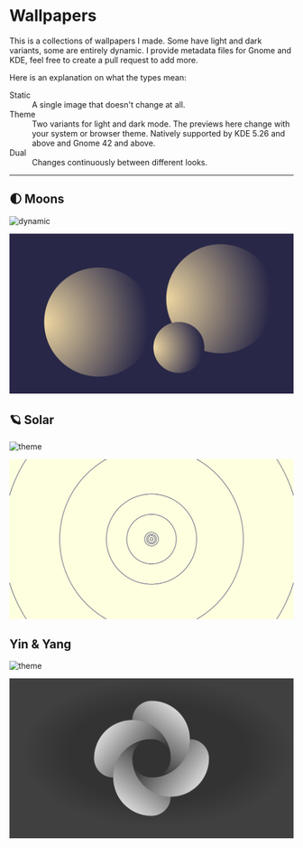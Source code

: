 # Wallpapers

This is a collections of wallpapers I made. Some have light and dark variants, some are entirely dynamic.
I provide metadata files for Gnome and KDE, feel free to create a pull request to add more.

Here is an explanation on what the types mean:

<dl>
    <dt>Static
        <dd>A single image that doesn't change at all.</dd>
    </dt>
    <dt>Theme
        <dd>Two variants for light and dark mode. The previews here change with your system or browser theme. Natively supported by KDE 5.26 and above and Gnome 42 and above.</dd>
    </dt>
    <dt>Dual
        <dd>Changes continuously between different looks.</dd>
    </dt>
</dl>

---

## 🌓 Moons

![dynamic](https://img.shields.io/badge/type-dynamic-blue)

![Moons](./Moons/dynamic.svg)

## 🪐 Solar

![theme](https://img.shields.io/badge/type-dual-blue)

![Solar](./Solar/static.svg)

## Yin & Yang

![theme](https://img.shields.io/badge/type-dual-blue)

![Yin & Yang](./Yin%20&%20Yang/dynamic.svg)
